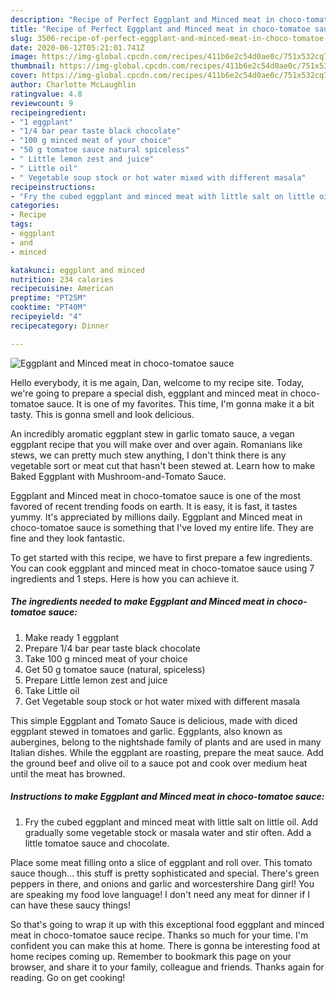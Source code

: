 ```yaml
---
description: "Recipe of Perfect Eggplant and Minced meat in choco-tomatoe sauce"
title: "Recipe of Perfect Eggplant and Minced meat in choco-tomatoe sauce"
slug: 3506-recipe-of-perfect-eggplant-and-minced-meat-in-choco-tomatoe-sauce
date: 2020-06-12T05:21:01.741Z
image: https://img-global.cpcdn.com/recipes/411b6e2c54d0ae0c/751x532cq70/eggplant-and-minced-meat-in-choco-tomatoe-sauce-recipe-main-photo.jpg
thumbnail: https://img-global.cpcdn.com/recipes/411b6e2c54d0ae0c/751x532cq70/eggplant-and-minced-meat-in-choco-tomatoe-sauce-recipe-main-photo.jpg
cover: https://img-global.cpcdn.com/recipes/411b6e2c54d0ae0c/751x532cq70/eggplant-and-minced-meat-in-choco-tomatoe-sauce-recipe-main-photo.jpg
author: Charlotte McLaughlin
ratingvalue: 4.8
reviewcount: 9
recipeingredient:
- "1 eggplant"
- "1/4 bar pear taste black chocolate"
- "100 g minced meat of your choice"
- "50 g tomatoe sauce natural spiceless"
- " Little lemon zest and juice"
- " Little oil"
- " Vegetable soup stock or hot water mixed with different masala"
recipeinstructions:
- "Fry the cubed eggplant and minced meat with little salt on little oil. Add gradually some vegetable stock or masala water and stir often. Add a little tomatoe sauce and chocolate."
categories:
- Recipe
tags:
- eggplant
- and
- minced

katakunci: eggplant and minced 
nutrition: 234 calories
recipecuisine: American
preptime: "PT25M"
cooktime: "PT40M"
recipeyield: "4"
recipecategory: Dinner

---
```



![Eggplant and Minced meat in choco-tomatoe sauce](https://img-global.cpcdn.com/recipes/411b6e2c54d0ae0c/751x532cq70/eggplant-and-minced-meat-in-choco-tomatoe-sauce-recipe-main-photo.jpg)

Hello everybody, it is me again, Dan, welcome to my recipe site. Today, we're going to prepare a special dish, eggplant and minced meat in choco-tomatoe sauce. It is one of my favorites. This time, I'm gonna make it a bit tasty. This is gonna smell and look delicious.

An incredibly aromatic eggplant stew in garlic tomato sauce, a vegan eggplant recipe that you will make over and over again. Romanians like stews, we can pretty much stew anything, I don&#39;t think there is any vegetable sort or meat cut that hasn&#39;t been stewed at. Learn how to make Baked Eggplant with Mushroom-and-Tomato Sauce.

Eggplant and Minced meat in choco-tomatoe sauce is one of the most favored of recent trending foods on earth. It is easy, it is fast, it tastes yummy. It's appreciated by millions daily. Eggplant and Minced meat in choco-tomatoe sauce is something that I've loved my entire life. They are fine and they look fantastic.


To get started with this recipe, we have to first prepare a few ingredients. You can cook eggplant and minced meat in choco-tomatoe sauce using 7 ingredients and 1 steps. Here is how you can achieve it.

<!--inarticleads1-->

##### The ingredients needed to make Eggplant and Minced meat in choco-tomatoe sauce:

1. Make ready 1 eggplant
1. Prepare 1/4 bar pear taste black chocolate
1. Take 100 g minced meat of your choice
1. Get 50 g tomatoe sauce (natural, spiceless)
1. Prepare  Little lemon zest and juice
1. Take  Little oil
1. Get  Vegetable soup stock or hot water mixed with different masala


This simple Eggplant and Tomato Sauce is delicious, made with diced eggplant stewed in tomatoes and garlic. Eggplants, also known as aubergines, belong to the nightshade family of plants and are used in many Italian dishes. While the eggplant are roasting, prepare the meat sauce. Add the ground beef and olive oil to a sauce pot and cook over medium heat until the meat has browned. 

<!--inarticleads2-->

##### Instructions to make Eggplant and Minced meat in choco-tomatoe sauce:

1. Fry the cubed eggplant and minced meat with little salt on little oil. Add gradually some vegetable stock or masala water and stir often. Add a little tomatoe sauce and chocolate.


Place some meat filling onto a slice of eggplant and roll over. This tomato sauce though… this stuff is pretty sophisticated and special. There&#39;s green peppers in there, and onions and garlic and worcestershire Dang girl! You are speaking my food love language! I don&#39;t need any meat for dinner if I can have these saucy things! 

So that's going to wrap it up with this exceptional food eggplant and minced meat in choco-tomatoe sauce recipe. Thanks so much for your time. I'm confident you can make this at home. There is gonna be interesting food at home recipes coming up. Remember to bookmark this page on your browser, and share it to your family, colleague and friends. Thanks again for reading. Go on get cooking!
